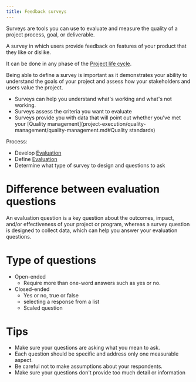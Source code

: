 ```yaml
---
title: Feedback surveys
---
```

Surveys are tools you can use to evaluate and measure the quality of a project process, goal, or deliverable.

A survey in which users provide feedback on features of your product that they like or dislike.

It can be done in any phase of the [Project life cycle](foundations-of-project-management/project/life-cycle/project-life-cycle.md).

Being able to define a survey is important as it demonstrates your ability to understand the goals of your project and assess how your stakeholders and users value the project. 

- Surveys can help you understand what's working and what's not working. 
- Surveys assess the criteria you want to evaluate
- Surveys provide you with data that will point out whether you've met your [Quality management](project-execution/quality-management/quality-management.md#Quality standards)

Process:
- Develop [Evaluation](project-execution/quality-management/evaluation.md#Questions)
- Define [Evaluation](project-execution/quality-management/evaluation.md#Indicators)
- Determine what type of survey to design and questions to ask

# Difference between evaluation questions
 An evaluation question is a key question about the outcomes, impact, and/or effectiveness of your project or program, whereas a survey question is designed to collect data, which can help you answer your evaluation questions.

# Type of questions
- Open-ended
	- Require more than one-word answers such as yes or no. 
- Closed-ended
	- Yes or no, true or false
	- selecting a response from a list
	- Scaled question

# Tips
- Make sure your questions are asking what you mean to ask. 
- Each question should be specific and address only one measurable aspect. 
- Be careful not to make assumptions about your respondents. 
- Make sure your questions don't provide too much detail or information